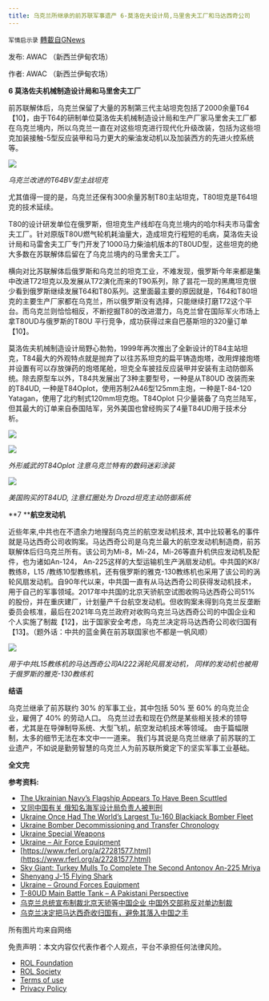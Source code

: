 ```yaml
---
title: 乌克兰所继承的前苏联军事遗产 6-莫洛佐夫设计局,马里舍夫工厂和马达西奇公司
---
```

`军情启示录` [轉載自GNews](https://gnews.org/zh-hans/2118632/)

发布: AWAC （新西兰伊甸农场）

作者: AWAC （新西兰伊甸农场）

**6  莫洛佐夫机械制造设计局和马里舍夫工厂**

前苏联解体后，乌克兰保留了大量的苏制第三代主站坦克包括了2000余量T64【10】，由于T64的研制单位莫洛佐夫机械制造设计局和生产厂家马里舍夫工厂都在乌克兰境内，所以乌克兰一直在对这些坦克进行现代化升级改装，包括为这些坦克加装接触-5型反应装甲和马力更大的柴油发动机以及加装西方的先进火控系统等。

![](https://assets.gnews.org/wp-content/uploads/2022/03/Picture1-4.jpg)

*乌克兰改进的T64BV型主战坦克*

尤其值得一提的是，乌克兰还保有300余量苏制T80主站坦克，T80坦克是T64坦克的技术延续。

T80的设计研发单位在俄罗斯，但坦克生产线却在乌克兰境内的哈尔科夫市马雷舍夫工厂。针对原版T80U燃气轮机耗油量大，造成坦克行程短的毛病，莫洛佐夫设计局和马雷舍夫工厂专门开发了1000马力柴油机版本的T80UD型，这些坦克的绝大多数在苏联解体后留在了乌克兰境内的马里舍夫工厂。

横向对比苏联解体后俄罗斯和乌克兰的坦克工业，不难发现，俄罗斯今年来都是集中改进T72坦克以及发展从T72演化而来的T90系列，除了昙花一现的黑鹰坦克很少看到俄罗斯继续发展T64和T80系列。这里面最主要的原因就是，T64和T80坦克的主要生产厂家都在乌克兰，所以俄罗斯没有选择，只能继续打磨T72这个平台。而乌克兰则恰恰相反，不断挖掘T80的改进潜力，乌克兰曾在国际军火市场上拿T80UD与俄罗斯的T80U 平行竞争，成功获得过来自巴基斯坦的320量订单【10】。

莫洛佐夫机械制造设计局野心勃勃，1999年再次推出了全新设计的T84主站坦克，T84最大的外观特点就是抛弃了以往苏系坦克的扁平铸造炮塔，改用焊接炮塔并设置有可以存放弹药的炮塔尾舱，坦克全车披挂反应装甲并安装有主动防御系统。除去原型车以外，T84共发展出了3种主要型号，一种是从T80UD 改装而来的T84UD, 一种是T84Oplot，使用苏制2A46型125mm主炮，一种是T-84-120 Yatagan，使用了北约制式120mm坦克炮。T84Oplot 只少量装备了乌克兰陆军，但其最大的订单来自泰国陆军，另外美国也曾经购买了4量T84UD用于技术分析。

![](https://assets.gnews.org/wp-content/uploads/2022/03/Picture2-5.jpg)

![](https://assets.gnews.org/wp-content/uploads/2022/03/Picture3-2.jpg)

*外形威武的T84Oplot 注意乌克兰特有的数码迷彩涂装*

![](https://assets.gnews.org/wp-content/uploads/2022/03/Picture4-4.jpg)

*美国购买的T84UD, 注意红圈处为 Drozd坦克主动防御系统*

**7 ****航空发动机**

近些年来,中共也在不遗余力地搜刮乌克兰的航空发动机技术, 其中比较著名的事件就是马达西奇公司收购案。马达西奇公司是乌克兰最大的航空发动机制造商，前苏联解体后归乌克兰所有。该公司为Mi-8，Mi-24，Mi-26等直升机供应发动机及配件，也为诸如An-124， An-225这样的大型运输机生产涡扇发动机。中共国的K8/教练8，L15 /教练10型教练机，还有俄罗斯的雅克-130教练机也采用了该公司的涡轮风扇发动机。自90年代以来，中共国一直有从马达西奇公司获得发动机技术，用于自己的军事领域。2017年中共国的北京天骄航空试图收购马达西奇公司51%的股份，并在重庆建厂，计划量产千台航空发动机。但收购案未得到乌克兰反垄断委员会核准，最后在2021年乌克兰政府对收购乌克兰马达西奇公司的中国企业和个人实施了制裁【12】，出于国家安全考虑，乌克兰决定将马达西奇公司收归国有【13】。（题外话：中共的蓝金黄在前苏联国家也不都是一帆风顺）

![](https://assets.gnews.org/wp-content/uploads/2022/03/Picture5-4.jpg)

*用于中共L15教练机的马达西奇公司AI222涡轮风扇发动机，
同样的发动机也被用于俄罗斯的雅克-130教练机*

**结语**

乌克兰继承了前苏联约 30% 的军事工业，其中包括 50% 至 60% 的乌克兰企业，雇佣了 40% 的劳动人口。 乌克兰过去和现在仍然是某些相关技术的领导者，尤其是在导弹制导系统、大型飞机，航空发动机技术等领域。 由于篇幅限制，太多的细节无法在本文中一一道来。 我们与其说是乌克兰继承了前苏联的工业遗产，不如说是勤劳智慧的乌克兰人为前苏联所奠定下的坚实军事工业基础。

**全文完**

**参考资料:**

- [The Ukrainian Navy’s Flagship Appears To Have Been Scuttled](https://www.thedrive.com/the-war-zone/44563/the-ukrainian-navys-flagship-appears-to-have-been-scuttled)
- [又同中国有关 俄知名海军设计局负责人被判刑](https://www.voachinese.com/a/Russcian-Navy-design-bureau-chief-sentenced-for-spying-for-China-20210511/5886518.html)
- [Ukraine Once Had The World’s Largest Tu-160 Blackjack Bomber Fleet](https://www.thedrive.com/the-war-zone/43560/ukraine-once-had-the-worlds-largest-tu-160-blackjack-bomber-fleet)
- [Ukraine Bomber Decommissioning and Transfer Chronology](https://www.nti.org/wp-content/uploads/2021/09/ukraine_bomber.pdf)
- [Ukraine Special Weapons](https://www.globalsecurity.org/wmd/world/ukraine/index.html)
- [Ukraine – Air Force Equipment](https://www.globalsecurity.org/military/world/ukraine/vps-equipment.htm)
- [https://www.rferl.org/a/27281577.html](https://www.rferl.org/a/27281577.html)
- [Sky Giant: Turkey Mulls To Complete The Second Antonov An-225 Mriya](https://www.oryxspioenkop.com/2022/01/sky-giant-turkey-mulls-to-complete.html)
- [Shenyang J-15 Flying Shark](https://thaimilitaryandasianregion.blogspot.com/2017/05/shenyang-j-15-flying-shark.html)
- [Ukraine – Ground Forces Equipment](https://www.globalsecurity.org/military/world/ukraine/groundforces-equipment.htm)
- [T-80UD Main Battle Tank – A Pakistani Perspective](https://defenceforumindia.com/threads/t-80ud-main-battle-tank-a-pakistani-perspective.82075/)
- [乌克兰总统宣布制裁北京天骄等中国企业 中国外交部称反对单边制裁](https://www.reuters.com/article/ukraine-china-mofa-air-sanction-0201-idCNKBS2A11WU)
- [乌克兰决定把马达西奇收归国有，避免其落入中国之手](https://www.voachinese.com/a/Ukraine-to-nationalise-aircraft-engine-maker-to-prevent-Chinese-takeover-20210312/5812297.html)


所有图片均来自网络

 

免责声明：本文内容仅代表作者个人观点，平台不承担任何法律风险。

- [ROL Foundation](https://rolfoundation.org/)
- [ROL Society](https://rolsociety.org/)
- [Terms of use](https://gnews.org/terms-of-use-3/)
- [Privacy Policy](https://gnews.org/privacy-policy/)

